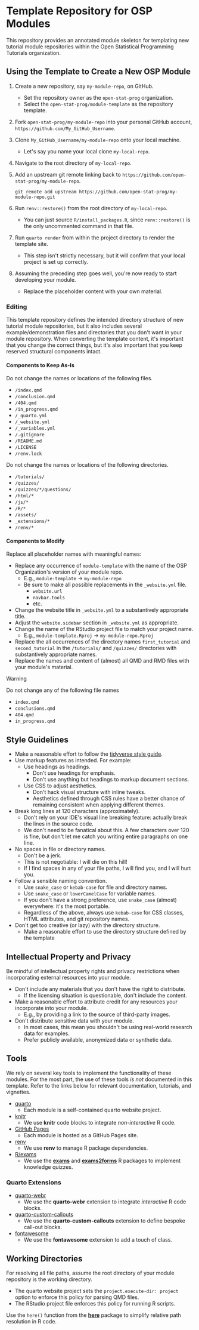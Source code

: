 # Template Repository for OSP Modules

This repository provides an annotated module skeleton for templating new tutorial module repositories within the Open
Statistical Programming Tutorials organization.

## Using the Template to Create a New OSP Module

1. Create a new repository, say `my-module-repo`, on GitHub.
   - Set the repository owner as the `open-stat-prog` organization.
   - Select the `open-stat-prog/module-template` as the repository template.
1. Fork `open-stat-prog/my-module-repo` into your personal GitHub account, `https://github.com/My_GitHub_Username`.
1. Clone `My_GitHub_Username/my-module-repo` onto your local machine.
   - Let's say you name your local clone `my-local-repo`.
1. Navigate to the root directory of `my-local-repo`.
1. Add an upstream git remote linking back to `https://github.com/open-stat-prog/my-module-repo`.

   ```
   git remote add upstream https://github.com/open-stat-prog/my-module-repo.git
   ```

1. Run `renv::restore()` from the root directory of `my-local-repo`.
   - You can just source `R/install_packages.R`, since `renv::restore()` is the only uncommented command in that file.
1. Run `quarto render` from within the project directory to render the template site.
   - This step isn't strictly necessary, but it will confirm that your local project is set up correctly.
1. Assuming the preceding step goes well, you're now ready to start developing your module.
   - Replace the placeholder content with your own material.

### Editing

This template repository defines the intended directory structure of new tutorial module repositories, but it also
includes several example/demonstration files and directories that you don't want in your module repository. When 
converting the template content, it's important that you change the correct things, but it's also important that you
keep reserved structural components intact.

#### Components to Keep As-Is

Do not change the names or locations of the following files.

- `/index.qmd`
- `/conclusion.qmd`
- `/404.qmd`
- `/in_progress.qmd`
- `/_quarto.yml`
- `/_website.yml`
- `/_variables.yml`
- `/.gitignore`
- `/README.md`
- `/LICENSE`
- `/renv.lock`

Do not change the names or locations of the following directories.

- `/tutorials/`
- `/quizzes/`
- `/quizzes/*/questions/`
- `/html/*`
- `/js/*`
- `/R/*`
- `/assets/`
- `_extensions/*`
- `/renv/*`

#### Components to Modify

Replace all placeholder names with meaningful names:

- Replace any occurrence of `module-template` with the name of the OSP Organization's version of your module repo.
   - E.g., `module-template` $\rightarrow$ `my-module-repo`
   - Be sure to make all possible replacements in the `_website.yml` file.
      - `website.url`
      - `navbar.tools`
      - etc.
- Change the website title in `_website.yml` to a substantively appropriate title.
- Adjust the `website.sidebar` section in `_website.yml` as appropriate.
- Change the name of the RStudio project file to match your project name.
   - E.g., `module-template.Rproj` $\rightarrow$ `my-module-repo.Rproj`
- Replace the all occurrences of the directory names `first_tutorial` and `second_tutorial` in the `/tutorials/` and 
`/quizzes/` directories with substantively appropriate names.
- Replace the names and content of (almost) all QMD and RMD files with your module's material.

> [!WARNING]
> Do not change any of the following file names
>
>- `index.qmd`
>- `conclusions.qmd`
>- `404.qmd`
>- `in_progress.qmd`

## Style Guidelines

- Make a reasonable effort to follow the [tidyverse style guide](https://style.tidyverse.org/).
- Use markup features as intended. For example:
   - Use headings as headings.
      - Don't use headings for emphasis.
      - Don't use anything but headings to markup document sections.
   - Use CSS to adjust aesthetics.
      - Don't hack visual structure with inline tweaks.
      - Aesthetics defined through CSS rules have a better chance of remaining consistent when applying different themes.
- Break long lines at 120 characters (approximately).
   - Don't rely on your IDE's visual line breaking feature: actually break the lines in the source code.
   - We don't need to be fanatical about this. A few characters over 120 is fine, but don't let me catch you writing
   entire paragraphs on one line.
- No spaces in file or directory names.
   - Don't be a jerk.
   - This is not negotiable: I will die on this hill!
   - If I find spaces in any of your file paths, I will find you, and I will hurt you.
- Follow a sensible naming convention.
  - Use `snake_case` or `kebab-case` for file and directory names.
  - Use `snake_case` or `lowerCamelCase` for variable names.
  - If you don't have a strong preference, use `snake_case` (almost) everywhere: it's the most portable.
  - Regardless of the above, always use `kebab-case` for CSS classes, HTML attributes, and git repository names.
- Don't get too creative (or lazy) with the directory structure.
   - Make a reasonable effort to use the directory structure defined by the template

## Intellectual Property and Privacy

Be mindful of intellectual property rights and privacy restrictions when incorporating external resources into your module.

- Don't include any materials that you don't have the right to distribute.
   - If the licensing situation is questionable, don't include the content.
- Make a reasonable effort to attribute credit for any resources your incorporate into your module.
   - E.g., by providing a link to the source of third-party images.
- Don't distribute sensitive data with your module.
   - In most cases, this mean you shouldn't be using real-world research data for examples.
   - Prefer publicly available, anonymized data or synthetic data.

## Tools

We rely on several key tools to implement the functionality of these modules. For the most part, the use of these tools
*is not* documented in this template. Refer to the links below for relevant documentation, tutorials, and vignettes.

- [quarto](https://quarto.org/)
   - Each module is a self-contained quarto website project.
- [knitr](https://yihui.org/knitr/)
   - We use **knitr** code blocks to integrate *non-interactive* R code.
- [GitHub Pages](https://pages.github.com/)
   - Each module is hosted as a GitHub Pages site.
- [renv](https://rstudio.github.io/renv/index.html)
   - We use **renv** to manage R package dependencies.
- [R/exams](https://www.r-exams.org/)
   - We use the [**exams**](https://cran.r-project.org/web/packages/exams/index.html) and
   [**exams2forms**](https://cran.r-project.org/web/packages/exams2forms/index.html) R packages to implement knowledge
   quizzes.

### Quarto Extensions

- [quarto-webr](https://quarto-webr.thecoatlessprofessor.com/)
   - We use the **quarto-webr** extension to integrate *interactive* R code blocks.
- [quarto-custom-callouts](https://quarto.thecoatlessprofessor.com/custom-callout/)
   - We use the **quarto-custom-callouts** extension to define bespoke call-out blocks.
- [fontawesome](https://github.com/quarto-ext/fontawesome)
   - We use the **fontawesome** extension to add a touch of class.

## Working Directories

For resolving all file paths, assume the root directory of your module repository is the working directory.

- The quarto website project sets the `project.execute-dir: project` option to enforce this policy for parsing QMD files. 
- The RStudio project file enforces this policy for running R scripts. 

Use the `here()` function from the [**here**](https://here.r-lib.org/index.html) package to simplify relative path
resolution in R code.
